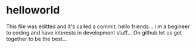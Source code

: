 # helloworld
This file was editted and it's called a commit.
hello friends... i m a begineer to coding and have interests in development stuff... On github let us get together to be the best...

